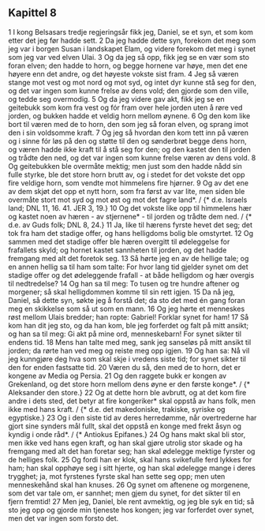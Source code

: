 ## Kapittel 8

1 I kong Belsasars tredje regjeringsår fikk jeg, Daniel, se et syn, et som kom etter det jeg før hadde sett.
2 Da jeg hadde dette syn, forekom det meg som jeg var i borgen Susan i landskapet Elam, og videre forekom det meg i synet som jeg var ved elven Ulai.
3 Og da jeg så opp, fikk jeg se en vær som sto foran elven; den hadde to horn, og begge hornene var høye, men det ene høyere enn det andre, og det høyeste vokste sist fram.
4 Jeg så væren stange mot vest og mot nord og mot syd, og intet dyr kunne stå seg for den, og det var ingen som kunne frelse av dens vold; den gjorde som den ville, og tedde seg overmodig.
5 Og da jeg videre gav akt, fikk jeg se en geitebukk som kom fra vest og fór fram over hele jorden uten å røre ved jorden, og bukken hadde et veldig horn mellom øynene.
6 Og den kom like bort til væren med de to horn, den som jeg så foran elven, og sprang imot den i sin voldsomme kraft.
7 Og jeg så hvordan den kom tett inn på væren og i sinne fór løs på den og støtte til den og sønderbrøt begge dens horn, og væren hadde ikke kraft til å stå seg for den; og den kastet den til jorden og trådte den ned, og det var ingen som kunne frelse væren av dens vold.
8 Og geitebukken ble overmåte mektig; men just som den hadde nådd sin fulle styrke, ble det store horn brutt av, og i stedet for det vokste det opp fire veldige horn, som vendte mot himmelens fire hjørner.
9 Og av det ene av dem skjøt det opp et nytt horn, som fra først av var lite, men siden ble overmåte stort mot syd og mot øst og mot det fagre land*. / {* d.e. Israels land; DNL 11, 16. 41. JER 3, 19.}
10 Og det vokste like opp til himmelens hær og kastet noen av hæren - av stjernene* - til jorden og trådte dem ned. / {* d.e. av Guds folk; DNL 8, 24.}
11 Ja, like til hærens fyrste hevet det seg; det tok fra ham det stadige offer, og hans helligdoms bolig ble omstyrtet.
12 Og sammen med det stadige offer ble hæren overgitt til ødeleggelse for frafallets skyld; og hornet kastet sannheten til jorden, og det hadde fremgang med alt det foretok seg.
13 Så hørte jeg en av de hellige tale; og en annen hellig sa til ham som talte: For hvor lang tid gjelder synet om det stadige offer og det ødeleggende frafall - at både helligdom og hær overgis til nedtredelse?
14 Og han sa til meg: To tusen og tre hundre aftener og morgener; så skal helligdommen komme til sin rett igjen.
15 Da nå jeg, Daniel, så dette syn, søkte jeg å forstå det; da sto det med én gang foran meg en skikkelse som så ut som en mann.
16 Og jeg hørte et menneskes røst mellom Ulais bredder; han ropte: Gabriel! Forklar synet for ham!
17 Så kom han dit jeg sto, og da han kom, ble jeg forferdet og falt på mitt ansikt; og han sa til meg: Gi akt på mine ord, menneskebarn! For synet sikter til endens tid.
18 Mens han talte med meg, sank jeg sanseløs på mitt ansikt til jorden; da rørte han ved meg og reiste meg opp igjen.
19 Og han sa: Nå vil jeg kunngjøre deg hva som skal skje i vredens siste tid; for synet sikter til den for enden fastsatte tid.
20 Væren du så, den med de to horn, det er kongene av Media og Persia.
21 Og den raggete bukk er kongen av Grekenland, og det store horn mellom dens øyne er den første konge*. / {* Aleksander den store.}
22 Og at dette horn ble avbrutt, og at det kom fire andre i dets sted, det betyr at fire kongeriker* skal oppstå av hans folk, men ikke med hans kraft. / {* d.e. det makedoniske, trakiske, syriske og egyptiske.}
23 Og i den siste tid av deres herredømme, når overtrederne har gjort sine synders mål fullt, skal det oppstå en konge med frekt åsyn og kyndig i onde råd*. / {* Antiokus Epifanes.}
24 Og hans makt skal bli stor, men ikke ved hans egen kraft, og han skal gjøre utrolig stor skade og ha fremgang med alt det han foretar seg; han skal ødelegge mektige fyrster og de helliges folk.
25 Og fordi han er klok, skal hans svikefulle ferd lykkes for ham; han skal opphøye seg i sitt hjerte, og han skal ødelegge mange i deres trygghet; ja, mot fyrstenes fyrste skal han sette seg opp; men uten menneskehånd skal han knuses.
26 Og synet om aftenene og morgenene, som det var tale om, er sannhet; men gjem du synet, for det sikter til en fjern fremtid!
27 Men jeg, Daniel, ble rent avmektig, og jeg ble syk en tid; så sto jeg opp og gjorde min tjeneste hos kongen; jeg var forferdet over synet, men det var ingen som forsto det.
